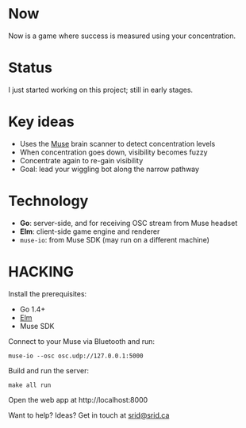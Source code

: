 # Now
Now is a game where success is measured using your concentration.

# Status
I just started working on this project; still in early stages.

# Key ideas
- Uses the [Muse](http://www.choosemuse.com) brain scanner to detect concentration levels
- When concentration goes down, visibility becomes fuzzy
- Concentrate again to re-gain visibility
- Goal: lead your wiggling bot along the narrow pathway

# Technology
- **Go**: server-side, and for receiving OSC stream from Muse headset
- **Elm**: client-side game engine and renderer
- `muse-io`: from Muse SDK (may run on a different machine)

# HACKING

Install the prerequisites:

* Go 1.4+
* [Elm](http://www.elm-lang.org)
* Muse SDK

Connect to your Muse via Bluetooth and run:

```
muse-io --osc osc.udp://127.0.0.1:5000
```

Build and run the server:

```
make all run
```

Open the web app at http://localhost:8000

Want to help? Ideas? Get in touch at srid@srid.ca
